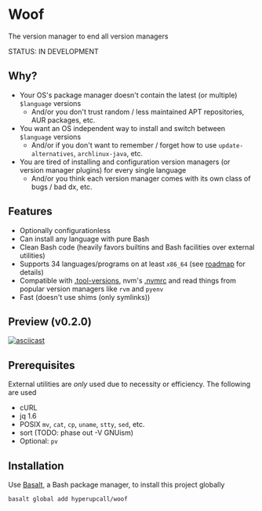 # Woof

The version manager to end all version managers

STATUS: IN DEVELOPMENT

## Why?

- Your OS's package manager doesn't contain the latest (or multiple) `$language` versions
  - And/or you don't trust random / less maintained APT repositories, AUR packages, etc.
- You want an OS independent way to install and switch between `$language` versions
  - And/or if you don't want to remember / forget how to use `update-alternatives`, `archlinux-java`, etc.
- You are tired of installing and configuration version managers (or version manager plugins) for every single language
  - And/or you think each version manager comes with its own class of bugs / bad dx, etc.

## Features

- Optionally configurationless
- Can install any language with pure Bash
- Clean Bash code (heavily favors builtins and Bash facilities over external utilities)
- Supports 34 languages/programs on at least `x86_64` (see [roadmap](./docs/roadmap.md) for details)
- Compatible with [.tool-versions](https://asdf-vm.com/manage/configuration.html#tool-versions), nvm's [.nvmrc](https://github.com/nvm-sh/nvm#nvmrc) and read things from popular version managers like `rvm` and `pyenv`
- Fast (doesn't use shims (only symlinks))

## Preview (v0.2.0)

[![asciicast](https://asciinema.org/a/485308.svg)](https://asciinema.org/a/485308)

## Prerequisites

External utilities are _only_ used due to necessity or efficiency. The following are used

- cURL
- jq 1.6
- POSIX `mv`, `cat`, `cp`, `uname`, `stty`, `sed`, etc.
- sort (TODO: phase out -V GNUism)
- Optional: `pv`

## Installation

Use [Basalt](https://github.com/hyperupcall/basalt), a Bash package manager, to install this project globally

```sh
basalt global add hyperupcall/woof
```
